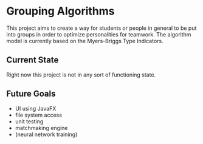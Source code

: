# Grouping Algorithms
This project aims to create a way for students or people in general to be put into groups in order to optimize personalities for teamwork. The algorithm model is currently based on the Myers-Briggs Type Indicators.

## Current State
Right now this project is not in any sort of functioning state.

## Future Goals
* UI using JavaFX
* file system access
* unit testing
* matchmaking engine
* (neural network training)